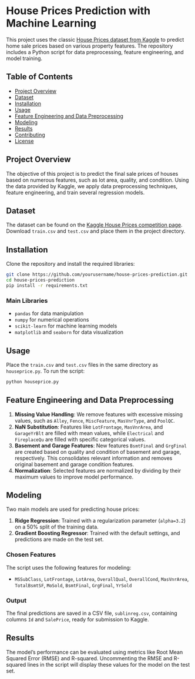
# House Prices Prediction with Machine Learning

This project uses the classic [House Prices dataset from Kaggle](https://www.kaggle.com/c/house-prices-advanced-regression-techniques) to predict home sale prices based on various property features. The repository includes a Python script for data preprocessing, feature engineering, and model training.

## Table of Contents
- [Project Overview](#project-overview)
- [Dataset](#dataset)
- [Installation](#installation)
- [Usage](#usage)
- [Feature Engineering and Data Preprocessing](#feature-engineering-and-data-preprocessing)
- [Modeling](#modeling)
- [Results](#results)
- [Contributing](#contributing)
- [License](#license)

## Project Overview
The objective of this project is to predict the final sale prices of houses based on numerous features, such as lot area, quality, and condition. Using the data provided by Kaggle, we apply data preprocessing techniques, feature engineering, and train several regression models.

## Dataset
The dataset can be found on the [Kaggle House Prices competition page](https://www.kaggle.com/c/house-prices-advanced-regression-techniques). Download `train.csv` and `test.csv` and place them in the project directory.

## Installation
Clone the repository and install the required libraries:

```bash
git clone https://github.com/yourusername/house-prices-prediction.git
cd house-prices-prediction
pip install -r requirements.txt
```

### Main Libraries
- `pandas` for data manipulation
- `numpy` for numerical operations
- `scikit-learn` for machine learning models
- `matplotlib` and `seaborn` for data visualization

## Usage
Place the `train.csv` and `test.csv` files in the same directory as `houseprice.py`. To run the script:

```bash
python houseprice.py
```

## Feature Engineering and Data Preprocessing
1. **Missing Value Handling**: We remove features with excessive missing values, such as `Alley`, `Fence`, `MiscFeature`, `MasVnrType`, and `PoolQC`.
2. **NaN Substitution**: Features like `LotFrontage`, `MasVnrArea`, and `GarageYrBlt` are filled with mean values, while `Electrical` and `FireplaceQu` are filled with specific categorical values.
3. **Basement and Garage Features**: New features `BsmtFinal` and `GrgFinal` are created based on quality and condition of basement and garage, respectively. This consolidates relevant information and removes original basement and garage condition features.
4. **Normalization**: Selected features are normalized by dividing by their maximum values to improve model performance.

## Modeling
Two main models are used for predicting house prices:
1. **Ridge Regression**: Trained with a regularization parameter (`alpha=3.2`) on a 50% split of the training data.
2. **Gradient Boosting Regressor**: Trained with the default settings, and predictions are made on the test set.

### Chosen Features
The script uses the following features for modeling:
- `MSSubClass`, `LotFrontage`, `LotArea`, `OverallQual`, `OverallCond`, `MasVnrArea`, `TotalBsmtSF`, `MoSold`, `BsmtFinal`, `GrgFinal`, `YrSold`

### Output
The final predictions are saved in a CSV file, `sublinreg.csv`, containing columns `Id` and `SalePrice`, ready for submission to Kaggle.

## Results
The model’s performance can be evaluated using metrics like Root Mean Squared Error (RMSE) and R-squared. Uncommenting the RMSE and R-squared lines in the script will display these values for the model on the test set.
